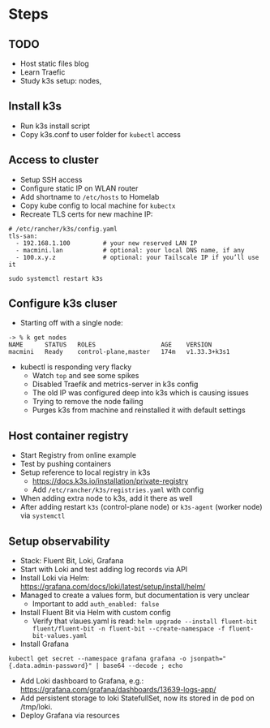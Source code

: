 # Steps

## TODO

- Host static files blog
- Learn Traefic
- Study k3s setup: nodes, 


## Install k3s

- Run k3s install script
- Copy k3s.conf to user folder for `kubectl` access

## Access to cluster

- Setup SSH access
- Configure static IP on WLAN router
- Add shortname to `/etc/hosts` to Homelab
- Copy kube config to local machine for `kubectx`
- Recreate TLS certs for new machine IP:
```
# /etc/rancher/k3s/config.yaml
tls-san:
  - 192.168.1.100         # your new reserved LAN IP
  - macmini.lan           # optional: your local DNS name, if any
  - 100.x.y.z             # optional: your Tailscale IP if you’ll use it
```
```
sudo systemctl restart k3s
```

## Configure k3s cluser

- Starting off with a single node:
```
-> % k get nodes
NAME      STATUS   ROLES                  AGE    VERSION
macmini   Ready    control-plane,master   174m   v1.33.3+k3s1
```
- kubectl is responding very flacky
    - Watch `top` and see some spikes
    - Disabled Traefik and metrics-server in k3s config
    - The old IP was configured deep into k3s which is causing issues
    - Trying to remove the node failing
    - Purges k3s from machine and reinstalled it with default settings


## Host container registry

- Start Registry from online example
- Test by pushing containers
- Setup reference to local registry in k3s
    - https://docs.k3s.io/installation/private-registry
    - Add `/etc/rancher/k3s/registries.yaml` with config
- When adding extra node to k3s, add it there as well
- After adding restart `k3s` (control-plane node) or `k3s-agent` (worker node) via `systemctl`


## Setup observability

- Stack: Fluent Bit, Loki, Grafana
- Start with Loki and test adding log records via API
- Install Loki via Helm: https://grafana.com/docs/loki/latest/setup/install/helm/
- Managed to create a values form, but documentation is very unclear
    - Important to add `auth_enabled: false`
- Install Fluent Bit via Helm with custom config
    - Verify that vlaues.yaml is read: `helm upgrade --install fluent-bit fluent/fluent-bit -n fluent-bit --create-namespace -f fluent-bit-values.yaml`
- Install Grafana
```
kubectl get secret --namespace grafana grafana -o jsonpath="{.data.admin-password}" | base64 --decode ; echo
```
- Add Loki dashboard to Grafana, e.g.: https://grafana.com/grafana/dashboards/13639-logs-app/
- Add persistent storage to loki StatefullSet, now its stored in de pod on /tmp/loki.
- Deploy Grafana via resources
